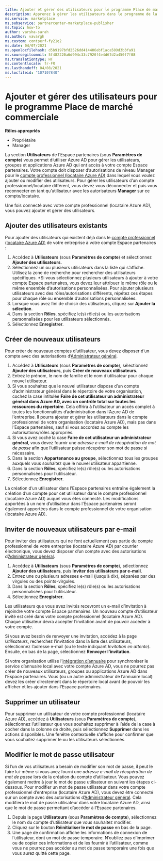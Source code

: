 ```yaml
---
title: Ajouter et gérer des utilisateurs pour le programme Place de marché commerciale - Place de marché Azure
description: Apprenez à gérer les utilisateurs dans le programme de la place de marché commercial pour un compte place de marché commerciale Microsoft dans l’Espace partenaires.
ms.service: marketplace
ms.subservice: partnercenter-marketplace-publisher
ms.topic: how-to
author: varsha-sarah
ms.author: vavargh
ms.custom: contperf-fy21q2
ms.date: 04/07/2021
ms.openlocfilehash: d5b9197bfd2526dd414406ebf1aca509d3b3fa91
ms.sourcegitcommit: 5f482220a6d994c33c7920f4e4d67d2a450f7f08
ms.translationtype: HT
ms.contentlocale: fr-FR
ms.lasthandoff: 04/08/2021
ms.locfileid: "107107840"
---
```

# <a name="add-and-manage-users-for-the-commercial-marketplace"></a>Ajouter et gérer des utilisateurs pour le programme Place de marché commerciale

**Rôles appropriés**

- Propriétaire
- Manager

La section **Utilisateurs** de l’Espace partenaires (sous **Paramètres de compte**) vous permet d’utiliser Azure AD pour gérer les utilisateurs, groupes et applications Azure AD qui ont accès à votre compte Espace partenaires. Votre compte doit disposer d’autorisations de niveau Manager pour le [compte professionnel (locataire Azure AD)](company-work-accounts.md) dans lequel vous voulez ajouter ou modifier des utilisateurs. Pour gérer les utilisateurs d’un compte professionnel/locataire différent, vous devez vous déconnecter et puis vous reconnecter en tant qu’utilisateur avec les autorisateurs **Manager** sur ce compte/locataire.

Une fois connecté avec votre compte professionnel (locataire Azure AD), vous pouvez ajouter et gérer des utilisateurs.

## <a name="add-existing-users"></a>Ajouter des utilisateurs existants

Pour ajouter des utilisateurs qui existent déjà dans le [compte professionnel (locataire Azure AD)](company-work-accounts.md) de votre entreprise à votre compte Espace partenaires :

1. Accédez à **Utilisateurs** (sous **Paramètres de compte**) et sélectionnez **Ajouter des utilisateurs**.
1. Sélectionnez un ou plusieurs utilisateurs dans la liste qui s’affiche. Utilisez la zone de recherche pour rechercher des utilisateurs spécifiques. *Si vous sélectionnez plusieurs utilisateurs à ajouter à votre compte Espace partenaires, vous devez leur attribuer le même rôle ou le même ensemble d’autorisations personnalisées. Pour ajouter plusieurs utilisateurs avec des rôles/autorisations différents, répétez ces étapes pour chaque rôle ou ensemble d’autorisations personnalisées.
1. Lorsque vous avez fini de choisir des utilisateurs, cliquez sur **Ajouter la sélection**.
1. Dans la section **Rôles**, spécifiez le(s) rôle(s) ou les autorisations personnalisées pour les utilisateurs sélectionnés.
1. Sélectionnez **Enregistrer**.

## <a name="create-new-users"></a>Créer de nouveaux utilisateurs

Pour créer de nouveaux comptes d’utilisateur, vous devez disposer d’un compte avec des autorisations d’[Administrateur général](/azure/active-directory/roles/permissions-reference).

1. Accédez à **Utilisateurs** (sous **Paramètres de compte**), sélectionnez **Ajouter des utilisateurs**, puis **Créer de nouveaux utilisateurs**.
1. Entrez le prénom, le nom de famille et le nom d’utilisateur pour chaque nouvel utilisateur.
1. Si vous souhaitez que le nouvel utilisateur dispose d’un compte d’administrateur général dans le répertoire de votre organisation, cochez la case intitulée **Faire de cet utilisateur un administrateur général dans Azure AD, avec un contrôle total sur toutes les ressources du répertoire**. Cela offrira à l’utilisateur un accès complet à toutes les fonctionnalités d’administration dans l’Azure AD de l’entreprise. Il pourra ajouter et gérer les utilisateurs dans le compte professionnel de votre organisation (locataire Azure AD), mais pas dans l’Espace partenaires, sauf si vous accordez au compte les autorisations/rôles appropriés.
1. Si vous avez coché la case **Faire de cet utilisateur un administrateur général**, vous devez fournir une *adresse e-mail de récupération de mot de passe* afin que l’utilisateur puisse récupérer son mot de passe si nécessaire.
1. Dans la section **Appartenance au groupe**, sélectionnez tous les groupes auxquels vous souhaitez que le nouvel utilisateur appartienne.
1. Dans la section **Rôles**, spécifiez le(s) rôle(s) ou les autorisations personnalisées pour l’utilisateur.
1. Sélectionnez **Enregistrer**.

La création d’un utilisateur dans l’Espace partenaires entraîne également la création d’un compte pour cet utilisateur dans le compte professionnel (locataire Azure AD) auquel vous êtes connecté. Les modifications apportées à un nom d’utilisateur dans l’Espace partenaires seront également apportées dans le compte professionnel de votre organisation (locataire Azure AD).

## <a name="invite-new-users-by-email"></a>Inviter de nouveaux utilisateurs par e-mail

Pour inviter des utilisateurs qui ne font actuellement pas partie du compte professionnel de votre entreprise (locataire Azure AD) par courrier électronique, vous devez disposer d’un compte avec des autorisations d’[Administrateur général](/azure/active-directory/roles/permissions-reference).

1. Accédez à **Utilisateurs** (sous **Paramètres de compte**), sélectionnez **Ajouter des utilisateurs**, puis **Inviter des utilisateurs par e-mail**.
1. Entrez une ou plusieurs adresses e-mail (jusqu’à dix), séparées par des virgules ou des points-virgules.
1. Dans la section **Rôles**, spécifiez le(s) rôle(s) ou les autorisations personnalisées pour l’utilisateur.
1. Sélectionnez **Enregistrer**.

Les utilisateurs que vous avez invités recevront un e-mail d’invitation à rejoindre votre compte Espace partenaires. Un nouveau compte d’utilisateur invité est créé dans votre compte professionnel (locataire Azure AD). Chaque utilisateur devra accepter l’invitation avant de pouvoir accéder à votre compte.

Si vous avez besoin de renvoyer une invitation, accédez à la page *Utilisateurs*, recherchez l’invitation dans la liste des utilisateurs, sélectionnez l’adresse e-mail (ou le texte indiquant *Invitation en attente*). Ensuite, en bas de la page, sélectionnez **Renvoyer l’invitation**.

Si votre organisation utilise l’[intégration d’annuaire](https://docs.microsoft.com/previous-versions/azure/azure-services/jj573653(v=azure.100)) pour synchroniser le service d’annuaire local avec votre compte Azure AD, vous ne pourrez pas créer de nouveaux utilisateurs, groupes ou applications Azure AD dans l’Espace partenaires. Vous (ou un autre administrateur de l’annuaire local) devez les créer directement dans le répertoire local avant de pouvoir les afficher et les ajouter dans l’Espace partenaires.

## <a name="remove-a-user"></a>Supprimer un utilisateur

Pour supprimer un utilisateur de votre compte professionnel (locataire Azure AD), accédez à **Utilisateurs** (sous **Paramètres de compte**), sélectionnez l’utilisateur que vous souhaitez supprimer à l’aide de la case à cocher dans la colonne de droite, puis sélectionnez **Supprimer** dans les actions disponibles. Une fenêtre contextuelle s’affiche pour confirmer que vous souhaitez supprimer le ou les utilisateurs sélectionnés.

## <a name="change-a-user-password"></a>Modifier le mot de passe utilisateur

Si l’un de vos utilisateurs a besoin de modifier son mot de passe, il peut le faire lui-même si vous avez fourni une *adresse e-mail de récupération de mot de passe* lors de la création du compte d’utilisateur. Vous pouvez également mettre à jour le mot de passe utilisateur en suivant les étapes ci-dessous. Pour modifier un mot de passe utilisateur dans votre compte professionnel d’entreprise (locataire Azure AD), vous devez être connecté sur un compte avec des autorisations d’[Administrateur général](/azure/active-directory/roles/permissions-reference). Cela modifiera le mot de passe utilisateur dans votre locataire Azure AD, ainsi que le mot de passe permettant d’accéder à l’Espace partenaires.

1. Depuis la page **Utilisateurs** (sous **Paramètres de compte**), sélectionnez le nom du compte d’utilisateur que vous souhaitez modifier.
1. Cliquez sur le bouton **Réinitialiser le mot de passe** en bas de la page.
1. Une page de confirmation affiche les informations de connexion de l’utilisateur, dont un mot de passe temporaire. N’oubliez pas d’imprimer ou de copier ces informations et de les fournir à l’utilisateur, comme vous ne pourrez pas accéder au mot de passe temporaire une fois que vous aurez quitté cette page.
